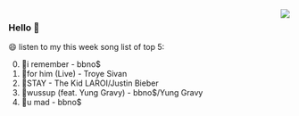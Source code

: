 <img align="right"  src="https://github-readme-stats.vercel.app/api/top-langs/?username=kvnZero" />

### Hello 👋

😄 listen to my this week song list of top 5:

0. 🌈i remember - bbno$
1. 🌈for him (Live) - Troye Sivan
2. 🌈STAY - The Kid LAROI/Justin Bieber
3. 🌈wussup (feat. Yung Gravy) - bbno$/Yung Gravy
4. 🌈u mad - bbno$

